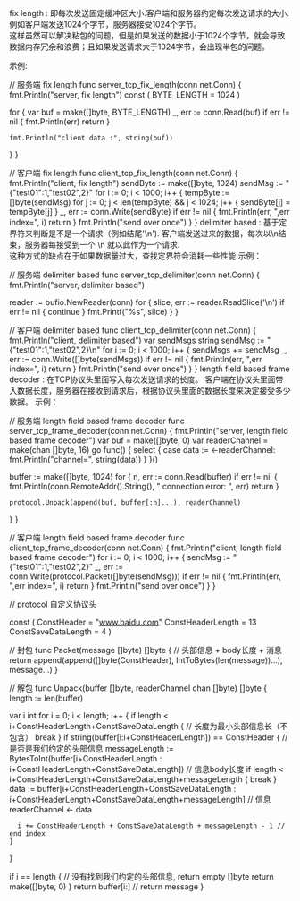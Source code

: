 fix length :
即每次发送固定缓冲区大小.客户端和服务器约定每次发送请求的大小.例如客户端发送1024个字节，服务器接受1024个字节。  
这样虽然可以解决粘包的问题，但是如果发送的数据小于1024个字节，就会导致数据内存冗余和浪费；且如果发送请求大于1024字节，会出现半包的问题。  

示例:  

// 服务端 fix length
func server_tcp_fix_length(conn net.Conn) {
  fmt.Println("server, fix length")
  const (
    BYTE_LENGTH = 1024
  )

  for {
    var buf = make([]byte, BYTE_LENGTH)
    _, err := conn.Read(buf)
    if err != nil {
      fmt.Println(err)
      return
    }

    fmt.Println("client data :", string(buf))
  }
}

// 客户端 fix length
func client_tcp_fix_length(conn net.Conn) {
  fmt.Println("client, fix length")
  sendByte := make([]byte, 1024)
  sendMsg := "{\"test01\":1,\"test02\",2}"
  for i := 0; i < 1000; i++ {
    tempByte := []byte(sendMsg)
    for j := 0; j < len(tempByte) && j < 1024; j++ {
      sendByte[j] = tempByte[j]
    }
    _, err := conn.Write(sendByte)
    if err != nil {
      fmt.Println(err, ",err index=", i)
      return
    }
    fmt.Println("send over once")
  }
}
delimiter based :
基于定界符来判断是不是一个请求（例如结尾'\n'). 客户端发送过来的数据，每次以\n结束，服务器每接受到一个 \n 就以此作为一个请求.  
这种方式的缺点在于如果数据量过大，查找定界符会消耗一些性能
示例：  

// 服务端 delimiter based
func server_tcp_delimiter(conn net.Conn) {
  fmt.Println("server, delimiter based")

  reader := bufio.NewReader(conn)
  for {
    slice, err := reader.ReadSlice('\n')
    if err != nil {
      continue
    }
    fmt.Printf("%s", slice)
  }
}

// 客户端 delimiter based
func client_tcp_delimiter(conn net.Conn) {
  fmt.Println("client, delimiter based")
  var sendMsgs string
  sendMsg := "{\"test01\":1,\"test02\",2}\n"
  for i := 0; i < 1000; i++ {
    sendMsgs += sendMsg
    _, err := conn.Write([]byte(sendMsgs))
    if err != nil {
      fmt.Println(err, ",err index=", i)
      return
    }
    fmt.Println("send over once")
  }
}
length field based frame decoder :
在TCP协议头里面写入每次发送请求的长度。 客户端在协议头里面带入数据长度，服务器在接收到请求后，根据协议头里面的数据长度来决定接受多少数据。
示例：  

// 服务端 length field based frame decoder
func server_tcp_frame_decoder(conn net.Conn) {
  fmt.Println("server, length field based frame decoder")
  var buf = make([]byte, 0)
  var readerChannel = make(chan []byte, 16)
  go func() {
    select {
    case data := <-readerChannel:
      fmt.Println("channel=", string(data))
    }
  }()

  buffer := make([]byte, 1024)
  for {
    n, err := conn.Read(buffer)
    if err != nil {
      fmt.Println(conn.RemoteAddr().String(), " connection error: ", err)
      return
    }

    protocol.Unpack(append(buf, buffer[:n]...), readerChannel)
  }
}

// 客户端 length field based frame decoder
func client_tcp_frame_decoder(conn net.Conn) {
  fmt.Println("client, length field based frame decoder")
  for i := 0; i < 1000; i++ {
    sendMsg := "{\"test01\":1,\"test02\",2}"
    _, err := conn.Write(protocol.Packet([]byte(sendMsg)))
    if err != nil {
      fmt.Println(err, ",err index=", i)
      return
    }
    fmt.Println("send over once")
  }
}

// protocol 自定义协议头

const (
  ConstHeader         = "www.baidu.com"
  ConstHeaderLength   = 13
  ConstSaveDataLength = 4
)

// 封包
func Packet(message []byte) []byte {
  // 头部信息 + body长度 + 消息
  return append(append([]byte(ConstHeader), IntToBytes(len(message))...), message...)
}

// 解包
func Unpack(buffer []byte, readerChannel chan []byte) []byte {
  length := len(buffer)

  var i int
  for i = 0; i < length; i++ {
    if length < i+ConstHeaderLength+ConstSaveDataLength { // 长度为最小头部信息长（不包含）
      break
    }
    if string(buffer[i:i+ConstHeaderLength]) == ConstHeader { // 是否是我们约定的头部信息
      messageLength := BytesToInt(buffer[i+ConstHeaderLength : i+ConstHeaderLength+ConstSaveDataLength]) // 信息body长度
      if length < i+ConstHeaderLength+ConstSaveDataLength+messageLength {
        break
      }
      data := buffer[i+ConstHeaderLength+ConstSaveDataLength : i+ConstHeaderLength+ConstSaveDataLength+messageLength] // 信息
      readerChannel <- data

      i += ConstHeaderLength + ConstSaveDataLength + messageLength - 1 // end index
    }
  }

  if i == length { // 没有找到我们约定的头部信息, return empty []byte
    return make([]byte, 0)
  }
  return buffer[i:] // return message
}
